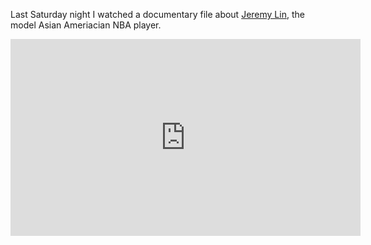 Last Saturday night I watched a documentary file about [Jeremy Lin](https://en.wikipedia.org/wiki/Jeremy_Lin), the model Asian Ameriacian NBA player.

<iframe width="560" height="315" src="https://www.youtube.com/embed/tLUAOe-B-yo" frameborder="0" allowfullscreen></iframe>
